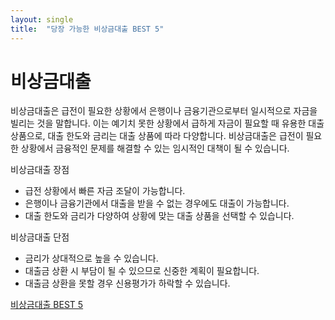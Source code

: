 ```yaml
---
layout: single
title:  "당장 가능한 비상금대출 BEST 5"
---
```




# 비상금대출

비상금대출은 급전이 필요한 상황에서 은행이나 금융기관으로부터 일시적으로 자금을 빌리는 것을 말합니다.
이는 예기치 못한 상황에서 급하게 자금이 필요할 때 유용한 대출 상품으로, 대출 한도와 금리는 대출 상품에 따라 다양합니다.
비상금대출은 급전이 필요한 상황에서 금융적인 문제를 해결할 수 있는 임시적인 대책이 될 수 있습니다.


비상금대출 장점

- 급전 상황에서 빠른 자금 조달이 가능합니다.
- 은행이나 금융기관에서 대출을 받을 수 없는 경우에도 대출이 가능합니다.
- 대출 한도와 금리가 다양하여 상황에 맞는 대출 상품을 선택할 수 있습니다.

비상금대출 단점

- 금리가 상대적으로 높을 수 있습니다.
- 대출금 상환 시 부담이 될 수 있으므로 신중한 계획이 필요합니다.
- 대출금 상환을 못할 경우 신용평가가 하락할 수 있습니다.


[비상금대출 BEST 5](https://donbulza.com/%eb%b9%84%ec%83%81%ea%b8%88%eb%8c%80%ec%b6%9c/)
